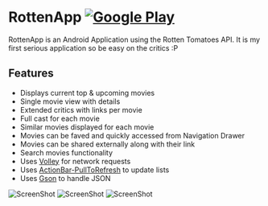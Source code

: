 RottenApp [![Google Play](http://developer.android.com/images/brand/en_generic_rgb_wo_45.png)](https://play.google.com/store/apps/details?id=com.rottenapp) 
=========

RottenApp is an Android Application using the Rotten Tomatoes API. It is my first serious application so be easy on the critics :P

## Features

* Displays current top & upcoming movies
* Single movie view with details
* Extended critics with links per movie
* Full cast for each movie
* Similar movies displayed for each movie
* Movies can be faved and quickly accessed from Navigation Drawer
* Movies can be shared externally along with their link
* Search movies functionality
* Uses [Volley](http://android.googlesource.com/platform/frameworks/volley) for network requests
* Uses [ActionBar-PullToRefresh](http://github.com/chrisbanes/ActionBar-PullToRefresh) to update lists
* Uses [Gson](http://code.google.com/p/google-gson/) to handle JSON



![ScreenShot](http://i.imgur.com/KHYfeqm.png) ![ScreenShot](http://i.imgur.com/fnyJA02.png) ![ScreenShot](http://i.imgur.com/FHheltB.png) 


